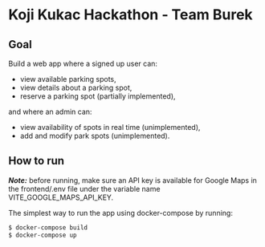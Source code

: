 # Koji Kukac Hackathon - Team Burek

## Goal

Build a web app where a signed up user can:

- view available parking spots,
- view details about a parking spot,
- reserve a parking spot (partially implemented),

and where an admin can:

- view availability of spots in real time (unimplemented),
- add and modify park spots (unimplemented).

## How to run

**_Note:_** before running, make sure an API key is available for Google Maps in the frontend/.env file under the variable name VITE_GOOGLE_MAPS_API_KEY.

The simplest way to run the app using docker-compose by running:

```bash
$ docker-compose build
$ docker-compose up
```

